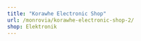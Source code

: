 ```yaml
---
title: "Korawhe Electronic Shop"
url: /monrovia/korawhe-electronic-shop-2/
shop: Elektronik
---
```

